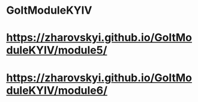 # GoItModuleKYIV
# https://zharovskyi.github.io/GoItModuleKYIV/module5/
# https://zharovskyi.github.io/GoItModuleKYIV/module6/

